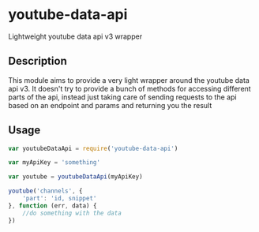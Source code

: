 youtube-data-api
================

Lightweight youtube data api v3 wrapper

## Description

This module aims to provide a very light wrapper around the youtube data api
v3. It doesn't try to provide a bunch of methods for accessing different
parts of the api, instead just taking care of sending requests to the api
based on an endpoint and params and returning you the result

## Usage

```js
var youtubeDataApi = require('youtube-data-api')

var myApiKey = 'something'

var youtube = youtubeDataApi(myApiKey)

youtube('channels', {
    'part': 'id, snippet'
}, function (err, data) {
    //do something with the data
})
```